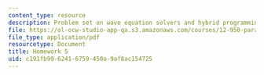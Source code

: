 ```yaml
---
content_type: resource
description: Problem set on wave equation solvers and hybrid programming.
file: https://ol-ocw-studio-app-qa.s3.amazonaws.com/courses/12-950-parallel-programming-for-multicore-machines-using-openmp-and-mpi-january-iap-2010/c191fb9962416759450a9af8ac154725_MIT12_950IAP10_hw5.pdf
file_type: application/pdf
resourcetype: Document
title: Homework 5
uid: c191fb99-6241-6759-450a-9af8ac154725
---
```

